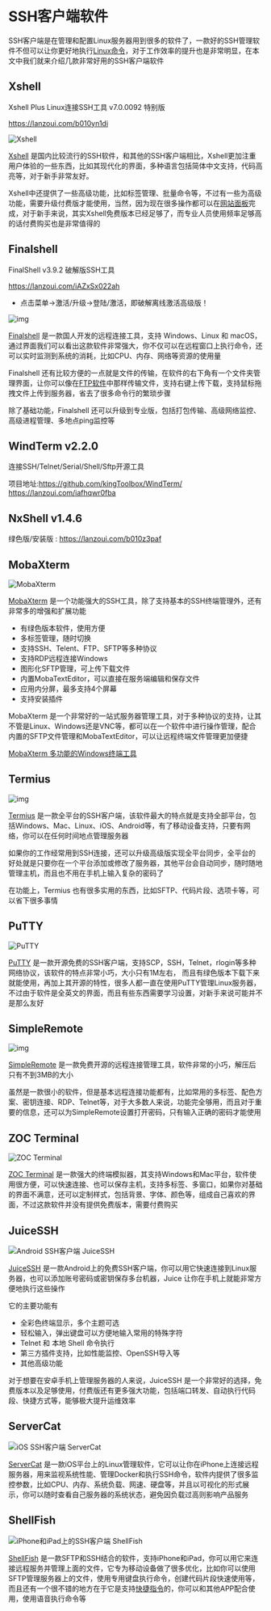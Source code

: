 # SSH客户端软件

SSH客户端是在管理和配置Linux服务器用到很多的软件了，一款好的SSH管理软件不但可以让你更好地执行[Linux命令](https://www.v1tx.com/post/linux-commands/)，对于工作效率的提升也是非常明显，在本文中我们就来介绍几款非常好用的SSH客户端软件

## Xshell

Xshell Plus Linux连接SSH工具 v7.0.0092 特别版

https://lanzoui.com/b010yn1di

![Xshell](https://cdn.jsdelivr.net/gh/xlc520/MyImage/MdImg/2019103708637-800x493.jpg)

[Xshell](https://www.netsarang.com/zh/xshell/) 是国内比较流行的SSH软件，和其他的SSH客户端相比，Xshell更加注重用户体验的一些东西，比如其现代化的界面，多种语言包括简体中文支持，代码高亮等，对于新手非常友好。

Xshell中还提供了一些高级功能，比如标签管理、批量命令等，不过有一些为高级功能，需要升级付费版才能使用，当然，因为现在很多操作都可以在[网站面板](https://www.v1tx.com/post/best-hosting-control-panels/)完成，对于新手来说，其实Xshell免费版本已经足够了，而专业人员使用频率足够高的话付费购买也是非常值得的

## Finalshell

FinalShell v3.9.2 破解版SSH工具

https://lanzoui.com/iAZxSx022ah

- 点击菜单->激活/升级->登陆/激活，即破解离线激活高级版！

![img](https://cdn.jsdelivr.net/gh/xlc520/MyImage/MdImg/20190911171724.jpg)

[Finalshell](http://www.hostbuf.com/) 是一款国人开发的远程连接工具，支持 Windows、Linux 和 macOS，通过界面我们可以看出这款软件非常强大，你不仅可以在远程窗口上执行命令，还可以实时监测到系统的消耗，比如CPU、内存、网络等资源的使用量

Finalshell 还有比较方便的一点就是文件的传输，在软件的右下角有一个文件夹管理界面，让你可以像在[FTP软件](https://www.v1tx.com/post/best-ftp-client/)中那样传输文件，支持右键上传下载，支持鼠标拖拽文件上传到服务器，省去了很多命令行的繁琐步骤

除了基础功能，Finalshell 还可以升级到专业版，包括打包传输、高级网络监控、高级进程管理、多地点ping监控等

## WindTerm v2.2.0

连接SSH/Telnet/Serial/Shell/Sftp开源工具

项目地址:https://github.com/kingToolbox/WindTerm/
https://lanzoui.com/iafhqwr0fba

## NxShell v1.4.6 

绿色版/安装版 : https://lanzoui.com/b010z3paf

## MobaXterm

![MobaXterm](https://cdn.jsdelivr.net/gh/xlc520/MyImage/MdImg/2019101843976-800x496.jpg)

[MobaXterm](https://mobaxterm.mobatek.net/) 是一个功能强大的SSH工具，除了支持基本的SSH终端管理外，还有非常多的增强和扩展功能

- 有绿色版本软件，使用方便
- 多标签管理，随时切换
- 支持SSH、Telent、FTP、SFTP等多种协议
- 支持RDP远程连接Windows
- 图形化SFTP管理，可上传下载文件
- 内置MobaTextEditor，可以直接在服务端编辑和保存文件
- 应用内分屏，最多支持4个屏幕
- 支持安装插件

MobaXterm 是一个非常好的一站式服务器管理工具，对于多种协议的支持，让其不管是Linux、Windows还是VNC等，都可以在一个软件中进行操作管理，配合内置的SFTP文件管理和MobaTextEditor，可以让远程终端文件管理更加便捷

[MobaXterm 多功能的Windows终端工具](https://www.v1tx.com/post/mobaxterm/)



## Termius

![img](https://cdn.jsdelivr.net/gh/xlc520/MyImage/MdImg/20200101100956-1024x670.jpg)

[Termius](https://termius.com/) 是一款全平台的SSH客户端，该软件最大的特点就是支持全部平台，包括Windows、Mac、Linux、iOS、Android等，有了移动设备支持，只要有网络，你可以在任何时间地点管理服务器

如果你的工作经常用到SSH连接，还可以升级高级版实现全平台同步，全平台的好处就是只要你在一个平台添加或修改了服务器，其他平台会自动同步，随时随地管理主机，而且也不用在手机上输入复杂的密码了

在功能上，Termius 也有很多实用的东西，比如SFTP、代码片段、选项卡等，可以省下很多事情

## PuTTY

![PuTTY](https://cdn.jsdelivr.net/gh/xlc520/MyImage/MdImg/2019163024711-800x505.jpg)

[PuTTY](https://www.putty.org/) 是一款开源免费的SSH客户端，支持SCP，SSH，Telnet，rlogin等多种网络协议，该软件的特点非常小巧，大小只有1M左右， 而且有绿色版本下载下来就能使用，再加上其开源的特性，很多人都一直在使用PuTTY管理Linux服务器，不过由于软件是全英文的界面，而且有些东西需要学习设置，对新手来说可能并不是那么友好

## SimpleRemote

![img](https://cdn.jsdelivr.net/gh/xlc520/MyImage/MdImg/20190911170438-1024x568.jpg)

[SimpleRemote](http://www.91fk.net/) 是一款免费开源的远程连接管理工具，软件非常的小巧，解压后只有不到3MB的大小

虽然是一款很小的软件，但是基本远程连接功能都有，比如常用的多标签、配色方案、密钥连接、RDP、Telnet等，对于大多数人来说，功能完全够用，而且对于重要的信息，还可以为SimpleRemote设置打开密码，只有输入正确的密码才能使用

## ZOC Terminal

![ZOC Terminal](https://cdn.jsdelivr.net/gh/xlc520/MyImage/MdImg/2019171854023-800x570.jpg)

[ZOC Terminal](https://www.emtec.com/zoc/) 是一款强大的终端模拟器，其支持Windows和Mac平台，软件使用很方便，可以快速连接、也可以保存主机，支持多标签、多窗口，如果你对基础的界面不满意，还可以定制样式，包括背景、字体、颜色等，组成自己喜欢的界面，不过这款软件并没有提供免费版本，需要付费购买



## JuiceSSH

![Android SSH客户端 JuiceSSH](https://cdn.jsdelivr.net/gh/xlc520/MyImage/MdImg/20201202073329-1024x499.jpg)

[JuiceSSH](https://juicessh.com/) 是一款Android上的免费SSH客户端，你可以用它快速连接到Linux服务器，也可以添加账号密码或密钥保存多台机器，Juice 让你在手机上就能非常方便地执行这些操作

它的主要功能有

- 全彩色终端显示，多个主题可选
- 轻松输入，弹出键盘可以方便地输入常用的特殊字符
- Telnet 和 本地 Shell 命令执行
- 第三方插件支持，比如性能监控、OpenSSH导入等
- 其他高级功能

对于想要在安卓手机上管理服务器的人来说，JuiceSSH 是一个非常好的选择，免费版本以及足够使用，付费版还有更多强大功能，包括端口转发、自动执行代码段、快捷方式等，能够极大提升运维效率

## ServerCat

![iOS SSH客户端 ServerCat](https://cdn.jsdelivr.net/gh/xlc520/MyImage/MdImg/20201202073517-1024x515.jpg)

[ServerCat](https://apps.apple.com/cn/app/servercat-linux-监控-ssh-终端/id1501532023) 是一款iOS平台上的Linux管理软件，它可以让你在iPhone上连接远程服务器，用来监视系统性能、管理Docker和执行SSH命令，软件内提供了很多监控参数，比如CPU、内存、系统负载、网速、硬盘等，并且以可视化的形式展示，你可以随时查看自己服务器的系统状态，避免因负载过高则影响产品服务

## ShellFish

![iPhone和iPad上的SSH客户端 ShellFish](https://cdn.jsdelivr.net/gh/xlc520/MyImage/MdImg/20210719141114-1024x517.jpg)

[ShellFish](https://apps.apple.com/cn/app/secure-shellfish/id1336634154) 是一款SFTP和SSH结合的软件，支持iPhone和iPad，你可以用它来连接远程服务并管理上面的文件，它专为移动设备做了很多优化，比如你可以使用SFTP管理服务器上的文件，使用专用键盘执行命令，创建代码片段快速使用等，而且还有一个很不错的地方在于它是支持[快捷指令](https://www.v1tx.com/post/shortcuts/)的，你可以和其他APP配合使用，使用语音执行命令等